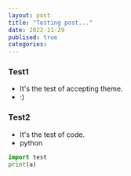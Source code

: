```yaml
---
layout: post
title: "Testing post..."
date: 2022-11-29
publised: true
categories:
---
```

### Test1
- It's the test of accepting theme.
- :)

### Test2
- It's the test of code.
- python
```python
import test
print(a)
```